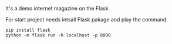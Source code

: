 It's a demo internet magazine on the Flask

For start project needs intsall Flask pakage and play the command

    pip install flask
    python -m flask run -h localhost -p 8000
